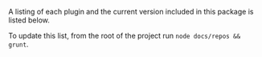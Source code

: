 A listing of each plugin and the current version included in this package is listed below.
       

To update this list, from the root of the project run `node docs/repos && grunt`.

